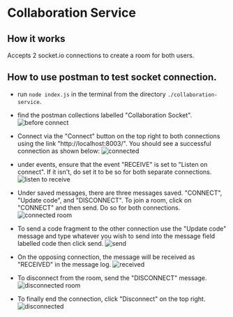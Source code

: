 # Collaboration Service

## How it works

Accepts 2 socket.io connections to create a room for both users.

## How to use postman to test socket connection.
* run `node index.js` in the terminal from the directory `./collaboration-service`.

* find the postman collections labelled "Collaboration Socket".
![before connect](https://user-images.githubusercontent.com/80625519/194764798-263f57c6-513a-4dc1-8023-cd2fbc1d4c29.PNG)

* Connect via the "Connect" button on the top right to both connections using the link "http://localhost:8003/". You should see a successful connection as shown below:
![connected](https://user-images.githubusercontent.com/80625519/194764903-58e1d912-acd0-44a9-b308-30522cce6304.PNG)

* under events, ensure that the event "RECEIVE" is set to "Listen on connect". If it isn't, do set it to be so for both separate connections.
![listen to receive](https://user-images.githubusercontent.com/80625519/194764920-ce1f878c-1f87-4e78-859e-587484eacc60.PNG)

* Under saved messages, there are three messages saved. "CONNECT", "Update code", and "DISCONNECT". To join a room, click on "CONNECT" and then send. Do so for both connections.
![connected room](https://user-images.githubusercontent.com/80625519/194764964-d4bbb793-0888-4cc9-b0ff-37b3ba9dfeb3.PNG)

* To send a code fragment to the other connection use the "Update code" message and type whatever you wish to send into the message field labelled code then click send.
![send](https://user-images.githubusercontent.com/80625519/194764936-43df226b-ca6b-4314-a7e2-d183b4aa34cd.PNG)

* On the opposing connection, the message will be received as "RECEIVED" in the message log.
![received](https://user-images.githubusercontent.com/80625519/194765392-baa8f735-4943-4455-881d-44b23aac8870.PNG)

* To disconnect from the room, send the "DISCONNECT" message.
![disconnected room](https://user-images.githubusercontent.com/80625519/194766036-e790693c-0482-408c-b3c9-b5e5e8544afe.PNG)

* To finally end the connection, click "Disconnect" on the top right.
![disconnected](https://user-images.githubusercontent.com/80625519/194766067-201188b4-ae90-47de-bb2b-cf050eaa8605.PNG)
